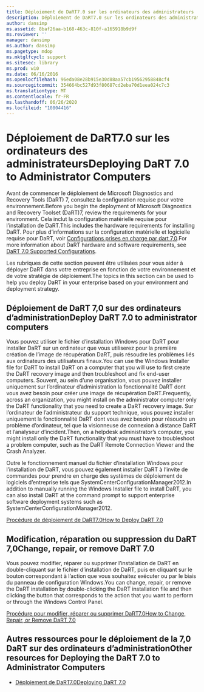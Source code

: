 ```yaml
---
title: Déploiement de DaRT7.0 sur les ordinateurs des administrateurs
description: Déploiement de DaRT7.0 sur les ordinateurs des administrateurs
author: dansimp
ms.assetid: 8baf26aa-b168-463c-810f-a165918b9d9f
ms.reviewer: ''
manager: dansimp
ms.author: dansimp
ms.pagetype: mdop
ms.mktglfcycl: support
ms.sitesec: library
ms.prod: w10
ms.date: 06/16/2016
ms.openlocfilehash: 96eda08e28b915e30d88aa57cb19562958848cf4
ms.sourcegitcommit: 354664bc527d93f80687cd2eba70d1eea024c7c3
ms.translationtype: MT
ms.contentlocale: fr-FR
ms.lasthandoff: 06/26/2020
ms.locfileid: "10804416"
---
```

# <span data-ttu-id="3f029-103">Déploiement de DaRT7.0 sur les ordinateurs des administrateurs</span><span class="sxs-lookup"><span data-stu-id="3f029-103">Deploying DaRT 7.0 to Administrator Computers</span></span>


<span data-ttu-id="3f029-104">Avant de commencer le déploiement de Microsoft Diagnostics and Recovery Tools (DaRT) 7, consultez la configuration requise pour votre environnement.</span><span class="sxs-lookup"><span data-stu-id="3f029-104">Before you begin the deployment of Microsoft Diagnostics and Recovery Toolset (DaRT)7, review the requirements for your environment.</span></span> <span data-ttu-id="3f029-105">Cela inclut la configuration matérielle requise pour l’installation de DaRT.</span><span class="sxs-lookup"><span data-stu-id="3f029-105">This includes the hardware requirements for installing DaRT.</span></span> <span data-ttu-id="3f029-106">Pour plus d’informations sur la configuration matérielle et logicielle requise pour DaRT, voir [Configurations prises en charge par dart 7,0](dart-70-supported-configurations-dart-7.md).</span><span class="sxs-lookup"><span data-stu-id="3f029-106">For more information about DaRT hardware and software requirements, see [DaRT 7.0 Supported Configurations](dart-70-supported-configurations-dart-7.md).</span></span>

<span data-ttu-id="3f029-107">Les rubriques de cette section peuvent être utilisées pour vous aider à déployer DaRT dans votre entreprise en fonction de votre environnement et de votre stratégie de déploiement.</span><span class="sxs-lookup"><span data-stu-id="3f029-107">The topics in this section can be used to help you deploy DaRT in your enterprise based on your environment and deployment strategy.</span></span>

## <span data-ttu-id="3f029-108">Déploiement de DaRT 7,0 sur des ordinateurs d’administration</span><span class="sxs-lookup"><span data-stu-id="3f029-108">Deploy DaRT 7.0 to administrator computers</span></span>


<span data-ttu-id="3f029-109">Vous pouvez utiliser le fichier d’installation Windows pour DaRT pour installer DaRT sur un ordinateur que vous utiliserez pour la première création de l’image de récupération DaRT, puis résoudre les problèmes liés aux ordinateurs des utilisateurs finaux.</span><span class="sxs-lookup"><span data-stu-id="3f029-109">You can use the Windows Installer file for DaRT to install DaRT on a computer that you will use to first create the DaRT recovery image and then troubleshoot and fix end-user computers.</span></span> <span data-ttu-id="3f029-110">Souvent, au sein d’une organisation, vous pouvez installer uniquement sur l’ordinateur d’administration la fonctionnalité DaRT dont vous avez besoin pour créer une image de récupération DaRT.</span><span class="sxs-lookup"><span data-stu-id="3f029-110">Frequently, across an organization, you might install on the administrator computer only the DaRT functionality that you need to create a DaRT recovery image.</span></span> <span data-ttu-id="3f029-111">Sur l’ordinateur de l’administrateur du support technique, vous pouvez installer uniquement la fonctionnalité DaRT dont vous avez besoin pour résoudre un problème d’ordinateur, tel que la visionneuse de connexion à distance DaRT et l’analyseur d’incident.</span><span class="sxs-lookup"><span data-stu-id="3f029-111">Then, on a helpdesk administrator’s computer, you might install only the DaRT functionality that you must have to troubleshoot a problem computer, such as the DaRT Remote Connection Viewer and the Crash Analyzer.</span></span>

<span data-ttu-id="3f029-112">Outre le fonctionnement manuel du fichier d’installation Windows pour l’installation de DaRT, vous pouvez également installer DaRT à l’invite de commandes pour prendre en charge des systèmes de déploiement de logiciels d’entreprise tels que SystemCenterConfigurationManager2012.</span><span class="sxs-lookup"><span data-stu-id="3f029-112">In addition to manually running the Windows Installer file to install DaRT, you can also install DaRT at the command prompt to support enterprise software deployment systems such as SystemCenterConfigurationManager2012.</span></span>

[<span data-ttu-id="3f029-113">Procédure de déploiement de DaRT7.0</span><span class="sxs-lookup"><span data-stu-id="3f029-113">How to Deploy DaRT 7.0</span></span>](how-to-deploy-dart-70.md)

## <span data-ttu-id="3f029-114">Modification, réparation ou suppression du DaRT 7,0</span><span class="sxs-lookup"><span data-stu-id="3f029-114">Change, repair, or remove DaRT 7.0</span></span>


<span data-ttu-id="3f029-115">Vous pouvez modifier, réparer ou supprimer l’installation de DaRT en double-cliquant sur le fichier d’installation de DaRT, puis en cliquant sur le bouton correspondant à l’action que vous souhaitez exécuter ou par le biais du panneau de configuration Windows.</span><span class="sxs-lookup"><span data-stu-id="3f029-115">You can change, repair, or remove the DaRT installation by double-clicking the DaRT installation file and then clicking the button that corresponds to the action that you want to perform or through the Windows Control Panel.</span></span>

[<span data-ttu-id="3f029-116">Procédure pour modifier, réparer ou supprimer DaRT7.0</span><span class="sxs-lookup"><span data-stu-id="3f029-116">How to Change, Repair, or Remove DaRT 7.0</span></span>](how-to-change-repair-or-remove-dart-70.md)

## <span data-ttu-id="3f029-117">Autres ressources pour le déploiement de la 7,0 DaRT sur des ordinateurs d’administration</span><span class="sxs-lookup"><span data-stu-id="3f029-117">Other resources for Deploying the DaRT 7.0 to Administrator Computers</span></span>


-   [<span data-ttu-id="3f029-118">Déploiement de DaRT7.0</span><span class="sxs-lookup"><span data-stu-id="3f029-118">Deploying DaRT 7.0</span></span>](deploying-dart-70-new-ia.md)

 

 





